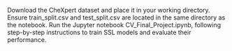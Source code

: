 Download the CheXpert dataset and place it in your working directory.
Ensure train_split.csv and test_split.csv are located in the same directory as the notebook.
Run the Jupyter notebook CV_Final_Project.ipynb, following step-by-step instructions to train SSL models and evaluate their performance.
